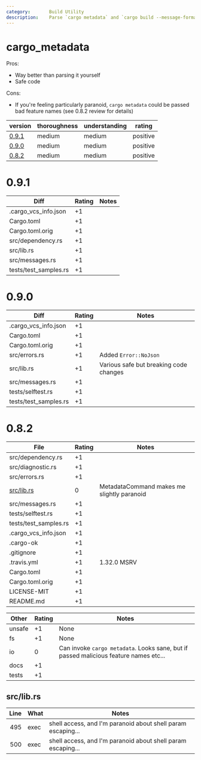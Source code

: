 ```yaml
---
category:       Build Utility
description:    Parse `cargo metadata` and `cargo build --message-format=json`.
---
```


# cargo_metadata

Pros:
* Way better than parsing it yourself
* Safe code

Cons:
* If you're feeling particularly paranoid, `cargo metadata` could be passed bad
  feature names (see 0.8.2 review for details)

| version | thoroughness | understanding | rating |
| ------- | ------------ | ------------- | ------ |
| [0.9.1](#0.9.1) | medium | medium | positive
| [0.9.0](#0.9.0) | medium | medium | positive
| [0.8.2](#0.8.2) | medium | medium | positive

0.9.1
=====

| Diff                                          | Rating | Notes |
| --------------------------------------------- | ------ | ----- |
| .cargo_vcs_info.json                          | +1 | |
| Cargo.toml                                    | +1 | |
| Cargo.toml.orig                               | +1 | |
| src/dependency.rs                             | +1 | |
| src/lib.rs                                    | +1 | |
| src/messages.rs                               | +1 | |
| tests/test_samples.rs                         | +1 | |

0.9.0
=====

| Diff                                          | Rating | Notes |
| --------------------------------------------- | ------ | ----- |
| .cargo_vcs_info.json                          | +1 | |
| Cargo.toml                                    | +1 | |
| Cargo.toml.orig                               | +1 | |
| src/errors.rs                                 | +1 | Added `Error::NoJson`
| src/lib.rs                                    | +1 | Various safe but breaking code changes
| src/messages.rs                               | +1 | |
| tests/selftest.rs                             | +1 | |
| tests/test_samples.rs                         | +1 | |

0.8.2
=====

| File                                          | Rating | Notes |
| --------------------------------------------- | ------ | ----- |
| src/dependency.rs                             | +1 | |
| src/diagnostic.rs                             | +1 | |
| src/errors.rs                                 | +1 | |
| [src/lib.rs](src/lib.rs)                      | 0 | MetadataCommand makes me slightly paranoid
| src/messages.rs                               | +1 | |
| tests/selftest.rs                             | +1 | |
| tests/test_samples.rs                         | +1 | |
| .cargo_vcs_info.json                          | +1 | |
| .cargo-ok                                     | +1 | |
| .gitignore                                    | +1 | |
| .travis.yml                                   | +1 | 1.32.0 MSRV
| Cargo.toml                                    | +1 | |
| Cargo.toml.orig                               | +1 | |
| LICENSE-MIT                                   | +1 | |
| README.md                                     | +1 | |

| Other     | Rating | Notes |
| --------- | ------ | ----- |
| unsafe    | +1    | None
| fs        | +1    | None
| io        | 0     | Can invoke `cargo metadata`.  Looks sane, but if passed malicious feature names etc...
| docs      | +1    | |
| tests     | +1    | |

src/lib.rs
----------
| Line  | What  | Notes |
| -----:| ----- | ----- |
| 495 | exec | shell access, and I'm paranoid about shell param escaping...
| 500 | exec | shell access, and I'm paranoid about shell param escaping...
